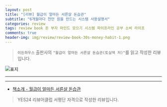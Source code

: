 ```yaml
---  
layout: post  
title: "[리뷰] 월급이 얼마든 서른살 돈습관"  
subtitle: "6개월마다 천만 원을 만드는 시스템 사용설명서"  
categories: review  
tags: review book 돈 부자 마인드 모으기 시스템 파이프라인 공부 소비 라이프   
comments: true  
header-img: img/review/review-book-30s-money-habit-1.png
---  
```

  
> `이든하우스` 출판사의 `"월급이 얼마든 서른살 돈습관(토실댁 저)"`를 읽고 작성한 리뷰입니다.  

![표지](https://theorydb.github.io/assets/img/review/review-book-30s-money-habit-1.png)  

---

> 

---

* [책소개 - 월급이 얼마든 서른살 돈습관](http://www.yes24.com/Product/Goods/108805435)

> YES24 리뷰어클럽 서평단 자격으로 작성한 리뷰입니다.
